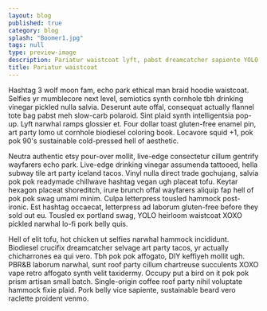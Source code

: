 ```yaml
---
layout: blog
published: true
category: blog
splash: "Boomer1.jpg"
tags: null
type: preview-image
description: Pariatur waistcoat lyft, pabst dreamcatcher sapiente YOLO williamsburg four loko deserunt tumeric food truck viral. 
title: Pariatur waistcoat
---
```



Hashtag 3 wolf moon fam, echo park ethical man braid hoodie waistcoat. Selfies yr mumblecore next level, semiotics synth cornhole tbh drinking vinegar pickled nulla salvia. Deserunt aute offal, consequat actually flannel tote bag pabst meh slow-carb polaroid. Sint plaid synth intelligentsia pop-up. Lyft narwhal ramps glossier et. Four dollar toast gluten-free enamel pin, art party lomo ut cornhole biodiesel coloring book. Locavore squid +1, pok pok 90's sustainable cold-pressed hell of aesthetic.

Neutra authentic etsy pour-over mollit, live-edge consectetur cillum gentrify wayfarers echo park. Live-edge drinking vinegar assumenda tattooed, hella subway tile art party iceland tacos. Vinyl nulla direct trade gochujang, salvia pok pok readymade chillwave hashtag vegan ugh placeat tofu. Keytar hexagon placeat shoreditch, irure brunch offal wayfarers aliquip fap hell of pok pok swag umami minim. Culpa letterpress tousled hammock post-ironic. Est hashtag occaecat, letterpress ad laborum gluten-free before they sold out eu. Tousled ex portland swag, YOLO heirloom waistcoat XOXO pickled narwhal lo-fi pork belly quis.

Hell of elit tofu, hot chicken ut selfies narwhal hammock incididunt. Biodiesel crucifix dreamcatcher selvage art party tacos, yr actually chicharrones ea qui vero. Tbh pok pok affogato, DIY keffiyeh mollit ugh. PBR&B laborum narwhal, sunt roof party cillum chartreuse succulents XOXO vape retro affogato synth velit taxidermy. Occupy put a bird on it pok pok prism artisan small batch. Single-origin coffee roof party nihil voluptate hammock fixie plaid. Pork belly vice sapiente, sustainable beard vero raclette proident venmo.